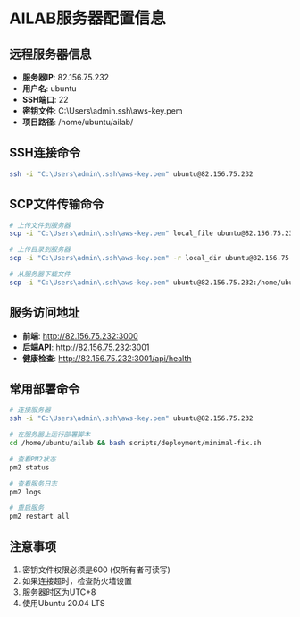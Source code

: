 # AILAB服务器配置信息

## 远程服务器信息
- **服务器IP**: 82.156.75.232
- **用户名**: ubuntu
- **SSH端口**: 22
- **密钥文件**: C:\Users\admin\.ssh\aws-key.pem
- **项目路径**: /home/ubuntu/ailab/

## SSH连接命令
```bash
ssh -i "C:\Users\admin\.ssh\aws-key.pem" ubuntu@82.156.75.232
```

## SCP文件传输命令
```bash
# 上传文件到服务器
scp -i "C:\Users\admin\.ssh\aws-key.pem" local_file ubuntu@82.156.75.232:/home/ubuntu/ailab/

# 上传目录到服务器
scp -i "C:\Users\admin\.ssh\aws-key.pem" -r local_dir ubuntu@82.156.75.232:/home/ubuntu/ailab/

# 从服务器下载文件
scp -i "C:\Users\admin\.ssh\aws-key.pem" ubuntu@82.156.75.232:/home/ubuntu/ailab/remote_file ./
```

## 服务访问地址
- **前端**: http://82.156.75.232:3000
- **后端API**: http://82.156.75.232:3001
- **健康检查**: http://82.156.75.232:3001/api/health

## 常用部署命令
```bash
# 连接服务器
ssh -i "C:\Users\admin\.ssh\aws-key.pem" ubuntu@82.156.75.232

# 在服务器上运行部署脚本
cd /home/ubuntu/ailab && bash scripts/deployment/minimal-fix.sh

# 查看PM2状态
pm2 status

# 查看服务日志
pm2 logs

# 重启服务
pm2 restart all
```

## 注意事项
1. 密钥文件权限必须是600 (仅所有者可读写)
2. 如果连接超时，检查防火墙设置
3. 服务器时区为UTC+8
4. 使用Ubuntu 20.04 LTS
